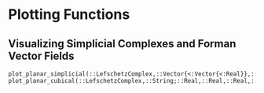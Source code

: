 # Plotting Functions

## Visualizing Simplicial Complexes and Forman Vector Fields

```@docs
plot_planar_simplicial(::LefschetzComplex,::Vector{<:Vector{<:Real}},::String;::MultiVectorField,::Vector{<:Real},::Real,::Real,::Real,::Bool)
plot_planar_cubical(::LefschetzComplex,::String;::Real,::Real,::Real,::Vector{Bool},::Bool)
```

